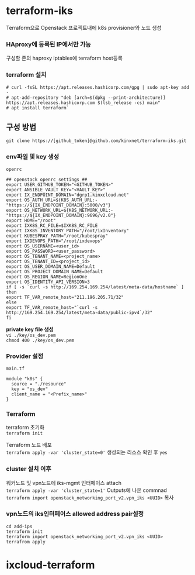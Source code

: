 # terraform-iks
Terraform으로 Openstack 프로젝트내에 k8s provisioner와 노드 생성  

### HAproxy에 등록된 IP에서만 가능  
구성할 존의 haproxy iptables에 terraform host등록  

### terraform 설치
```
# curl -fsSL https://apt.releases.hashicorp.com/gpg | sudo apt-key add -
# apt-add-repository "deb [arch=$(dpkg --print-architecture)] https://apt.releases.hashicorp.com $(lsb_release -cs) main"
# apt install terraform`
```

## 구성 방법
`git clone https://[github_token]@github.com/kinxnet/terraform-iks.git`  

### env파일 및 key 생성  
`openrc`
```
## openstack openrc settings ##
export USER_GITHUB_TOKEN="<GITHUB_TOKEN>"
export ANSIBLE_VAULT_KEY="<VAULT_KEY>"
export IX_ENDPOINT_DOMAIN="dgrp1.kinxcloud.net"
export OS_AUTH_URL=${K8S_AUTH_URL:-"https://${IX_ENDPOINT_DOMAIN}:5000/v3"}
export OS_NETWORK_URL=${K8S_NETWORK_URL:-"https://${IX_ENDPOINT_DOMAIN}:9696/v2.0"}
export HOME="/root"
export IXK8S_RC_FILE=$IXK8S_RC_FILE
export IXK8S_INVENTORY_PATH="/root/ixInventory"
export KUBESPRAY_PATH="/root/kubespray"
export IXDEVOPS_PATH="/root/ixdevops"
export OS_USERNAME=<user_id>
export OS_PASSWORD=<user_password>
export OS_TENANT_NAME=<project_name>
export OS_TENANT_ID=<project_id>
export OS_USER_DOMAIN_NAME=Default
export OS_PROJECT_DOMAIN_NAME=Default
export OS_REGION_NAME=RegionOne
export OS_IDENTITY_API_VERSION=3
if [ -s `curl -s http://169.254.169.254/latest/meta-data/hostname` ]
then
export TF_VAR_remote_host="211.196.205.71/32"
else
export TF_VAR_remote_host="`curl -s http://169.254.169.254/latest/meta-data/public-ipv4`/32"
fi
```

**private key file 생성**  
`vi ./key/os_dev.pem`  
`chmod 400 ./key/os_dev.pem`  

### Provider 설정

`main.tf`
```
module "k8s" {
  source = "./resource"
  key = "os_dev"
  client_name = "<Prefix_name>"
}
```

### Terraform  
terraform 초기화  
`terraform init`

Terraform 노드 배포  
`terraform apply -var 'cluster_state=0'`
생성되는 리소스 확인 후 `yes`

### cluster 설치 이후  
워커노드 및 vpn노드에 iks-mgmt 인터페이스 attach  
`terraform apply -var 'cluster_state=1'`
Outputs에 나온 commnad `terraform import openstack_networking_port_v2.vpn_iks <UUID>` 복사

### vpn노드의 iks인터페이스 allowed address pair설정  
`cd add-ips`  
`terraform init`  
`terraform import openstack_networking_port_v2.vpn_iks <UUID>`  
`terrafrom apply`  

# ixcloud-terraform
